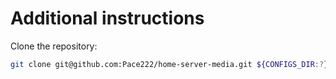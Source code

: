 # Additional instructions

Clone the repository:
```bash
git clone git@github.com:Pace222/home-server-media.git ${CONFIGS_DIR:?}/media
```

